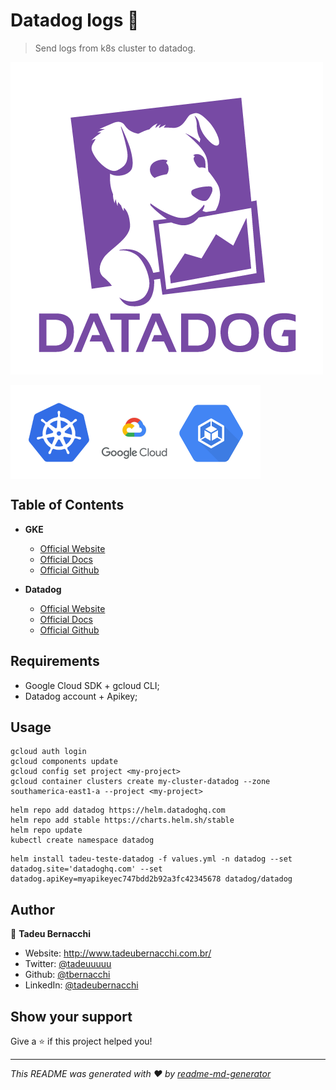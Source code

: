 <h1 align="">Datadog logs 👋</h1>
<p>
</p>

> Send logs from k8s cluster to datadog.

![Datadog](/.github/assets/img/datadog-logo.png)

<div align=>
	<img align="center" width="400px" src=/.github/assets/img/gke-logo.png>
</div>

## Table of Contents

* **GKE**  
  * [Official Website](https://cloud.google.com/kubernetes-engine)
  * [Official Docs](https://cloud.google.com/kubernetes-engine/docs/quickstart)
  * [Official Github](https://github.com/GoogleCloudPlatform/kubernetes-engine-samples)

* **Datadog**  
  * [Official Website](https://www.datadoghq.com/)
  * [Official Docs](https://docs.datadoghq.com/)
  * [Official Github](https://github.com/DataDog)

## Requirements
* Google Cloud SDK + gcloud CLI;
* Datadog account + Apikey;

## Usage

```
gcloud auth login
gcloud components update
gcloud config set project <my-project>
gcloud container clusters create my-cluster-datadog --zone southamerica-east1-a --project <my-project>
```

```
helm repo add datadog https://helm.datadoghq.com
helm repo add stable https://charts.helm.sh/stable
helm repo update
kubectl create namespace datadog
```

```
helm install tadeu-teste-datadog -f values.yml -n datadog --set datadog.site='datadoghq.com' --set datadog.apiKey=myapikeyec747bdd2b92a3fc42345678 datadog/datadog
```

## Author

👤 **Tadeu Bernacchi**

* Website: http://www.tadeubernacchi.com.br/
* Twitter: [@tadeuuuuu](https://twitter.com/tadeuuuuu)
* Github: [@tbernacchi](https://github.com/tbernacchi)
* LinkedIn: [@tadeubernacchi](https://linkedin.com/in/tadeubernacchi)

## Show your support

Give a ⭐️ if this project helped you!

***
_This README was generated with ❤️ by [readme-md-generator](https://github.com/kefranabg/readme-md-generator)_
